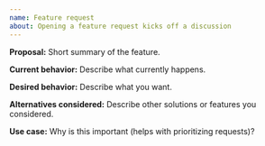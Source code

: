 ```yaml
---
name: Feature request
about: Opening a feature request kicks off a discussion
---
```


<!--

Thank you for suggesting an idea to improve the influxdb-stack-manager.

* Please ask usage questions on the Influx Community site.
    * https://community.influxdata.com/
* Please add a :+1: or comment on a similar existing feature request instead of opening a new one.
    * https://github.com/influxdata/influxdb-stack-manager/issues

-->

__Proposal:__
Short summary of the feature.

__Current behavior:__
Describe what currently happens.

__Desired behavior:__
Describe what you want.

__Alternatives considered:__
Describe other solutions or features you considered.

__Use case:__
Why is this important (helps with prioritizing requests)?
